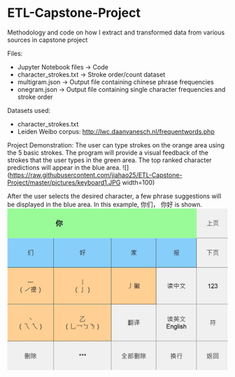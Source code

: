 # ETL-Capstone-Project
Methodology and code on how I extract and transformed data from various sources in capstone project

Files:
- Jupyter Notebook files -> Code
- character_strokes.txt -> Stroke order/count dataset
- multigram.json -> Output file containing chinese phrase frequencies
- onegram.json -> Output file containing single character frequencies and stroke order

Datasets used:
- character_strokes.txt
- Leiden Weibo corpus: http://lwc.daanvanesch.nl/frequentwords.php

Project Demonstration:
The user can type strokes on the orange area using the 5 basic strokes. The program will provide a visual feedback of the strokes that the user types in the green area. The top ranked character predictions will appear in the blue area.
![](https://raw.githubusercontent.com/jiahao25/ETL-Capstone-Project/master/pictures/keyboard1.JPG width=100)

After the user selects the desired character, a few phrase suggestions will be displayed in the blue area. In this example, 你们， 你好 is shown.
![](https://raw.githubusercontent.com/jiahao25/ETL-Capstone-Project/master/pictures/keyboard2.JPG)

